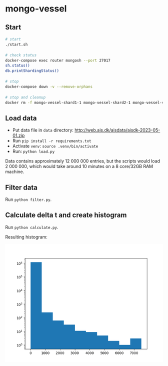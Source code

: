 # mongo-vessel

## Start

```bash
# start
./start.sh

# check status
docker-compose exec router mongosh --port 27017
sh.status()
db.printShardingStatus()

# stop
docker-compose down -v --remove-orphans

# stop and cleanup
docker rm -f mongo-vessel-shard1-1 mongo-vessel-shard2-1 mongo-vessel-shard3-1 mongo-vessel-router-1 mongo-vessel-configsvr-1 && docker volume prune -f
```

## Load data

- Put data file in `data` directory: http://web.ais.dk/aisdata/aisdk-2023-05-01.zip
- Run `pip install -r requirements.txt`
- Activate `venv`: `source .venv/bin/activate`
- Run: `python load.py`

Data contains approximately 12 000 000 entries, but the scripts would load 2 000 000, which would take around 10 minutes on a 8 core/32GB RAM machine.

## Filter data

Run `python filter.py`.

## Calculate delta t and create histogram

Run `python calculate.py`.

Resulting histogram:

![Histogram](img/histogram.png)
